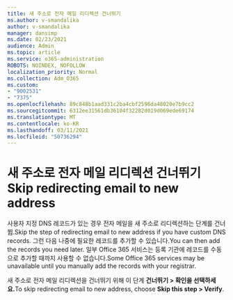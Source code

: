 ```yaml
---
title: 새 주소로 전자 메일 리디렉션 건너뛰기
ms.author: v-smandalika
author: v-smandalika
manager: dansimp
ms.date: 02/23/2021
audience: Admin
ms.topic: article
ms.service: o365-administration
ROBOTS: NOINDEX, NOFOLLOW
localization_priority: Normal
ms.collection: Adm_O365
ms.custom:
- "9002531"
- "7375"
ms.openlocfilehash: 89c848b1aad331c2ba4cbf2596da48020e7b9cc2
ms.sourcegitcommit: 6312ee31561db36104f32282d019d069ede69174
ms.translationtype: MT
ms.contentlocale: ko-KR
ms.lasthandoff: 03/11/2021
ms.locfileid: "50736294"
---
```

# <a name="skip-redirecting-email-to-new-address"></a><span data-ttu-id="91687-102">새 주소로 전자 메일 리디렉션 건너뛰기</span><span class="sxs-lookup"><span data-stu-id="91687-102">Skip redirecting email to new address</span></span>

<span data-ttu-id="91687-103">사용자 지정 DNS 레코드가 있는 경우 전자 메일을 새 주소로 리디렉션하는 단계를 건너뜁.</span><span class="sxs-lookup"><span data-stu-id="91687-103">Skip the step of redirecting email to new address if you have custom DNS records.</span></span> <span data-ttu-id="91687-104">그런 다음 나중에 필요한 레코드를 추가할 수 있습니다.</span><span class="sxs-lookup"><span data-stu-id="91687-104">You can then add the records you need later.</span></span> <span data-ttu-id="91687-105">일부 Office 365 서비스는 등록 기관에 레코드를 수동으로 추가할 때까지 사용할 수 없습니다.</span><span class="sxs-lookup"><span data-stu-id="91687-105">Some Office 365 services may be unavailable until you manually add the records with your registrar.</span></span>

<span data-ttu-id="91687-106">새 주소로 전자 메일 리디렉션을 건너뛰기 위해 이 단계 **건너뛰기 > 확인을 선택하세요.**</span><span class="sxs-lookup"><span data-stu-id="91687-106">To skip redirecting email to new address, choose **Skip this step > Verify**.</span></span>